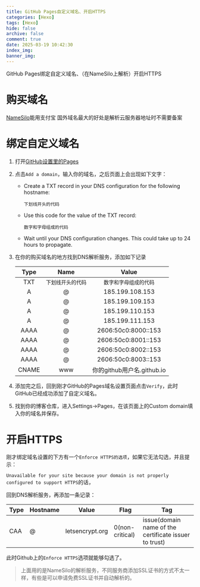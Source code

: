 ```yaml
---
title: GitHub Pages自定义域名、开启HTTPS
categories: [Hexo]
tags: [Hexo]
hide: false
archive: false
comment: true
date: 2025-03-19 10:42:30
index_img:
banner_img:
---
```


GitHub Pages绑定自定义域名、（在NameSilo上解析）开启HTTPS

<!-- more -->

# 购买域名
[NameSilo](https://www.namesilo.com)能用支付宝
国外域名最大的好处是解析云服务器地址时不需要备案
# 绑定自定义域名
1. 打开[GitHub设置里的Pages](https://github.com/settings/pages)

2. 点击`Add a domain`，输入你的域名，之后页面上会出现如下文字：

   - Create a TXT record in your DNS configuration for the following hostname: 

     `下划线开头的代码`

   - Use this code for the value of the TXT record: 

     `数字和字母组成的代码`

   - Wait until your DNS configuration changes. This could take up to 24 hours to propagate.

3. 在你的购买域名的地方找到DNS解析服务，添加如下记录

   | Type  |        Name        |           Value            |
   | :---: | :----------------: | :------------------------: |
   |  TXT  | `下划线开头的代码` |   `数字和字母组成的代码`   |
   |   A   |         @          |      185.199.108.153       |
   |   A   |         @          |      185.199.109.153       |
   |   A   |         @          |      185.199.110.153       |
   |   A   |         @          |      185.199.111.153       |
   | AAAA  |         @          |    2606:50c0:8000::153     |
   | AAAA  |         @          |    2606:50c0:8001::153     |
   | AAAA  |         @          |    2606:50c0:8002::153     |
   | AAAA  |         @          |    2606:50c0:8003::153     |
   | CNAME |        www         | 你的github用户名.github.io |

4. 添加完之后，回到刚才GitHub的Pages域名设置页面点击`Verify`，此时GitHub已经成功添加了自定义域名。
5. 找到你的博客仓库，进入Settings->Pages，在该页面上的Custom domain填入你的域名并保存。

# 开启HTTPS

刚才绑定域名设置的下方有一个`Enforce HTTPS的选项`，如果它无法勾选，并且提示：

`Unavailable for your site because your domain is not properly configured to support HTTPS`的话，

回到DNS解析服务，再添加一条记录：

| Type | Hostname | Value           | Flag            | Tag                                                   |
| ---- | -------- | --------------- | --------------- | ----------------------------------------------------- |
| CAA  | @        | letsencrypt.org | 0(non-critical) | issue(domain name of the certificate issuer to trust) |

此时Github上的`Enforce HTTPS`选项就能够勾选了。
> 上面用的是NameSilo的解析服务，不同服务商添加SSL证书的方式不太一样，有些是可以申请免费SSL证书并自动解析的。